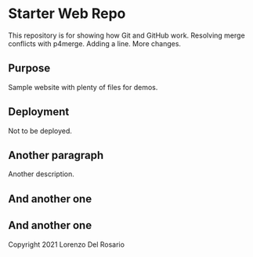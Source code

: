 # Starter Web Repo

This repository is for showing how Git and GitHub work.
Resolving merge conflicts with p4merge.
Adding a line.
More changes.

## Purpose

Sample website with plenty of files for demos.

## Deployment

Not to be deployed.

## Another paragraph

Another description.

## And another one

## And another one

Copyright 2021 Lorenzo Del Rosario
